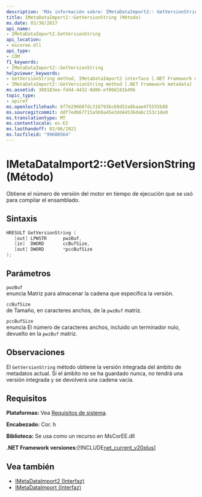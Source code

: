 ```yaml
---
description: 'Más información sobre: IMetaDataImport2:: GetVersionString ((método)'
title: IMetaDataImport2::GetVersionString (Método)
ms.date: 03/30/2017
api_name:
- IMetaDataImport2.GetVersionString
api_location:
- mscoree.dll
api_type:
- COM
f1_keywords:
- IMetaDataImport2::GetVersionString
helpviewer_keywords:
- GetVersionString method, IMetaDataImport2 interface [.NET Framework metadata]
- IMetaDataImport2::GetVersionString method [.NET Framework metadata]
ms.assetid: 308183ee-fd44-4432-9d86-ef00d181b49b
topic_type:
- apiref
ms.openlocfilehash: 6f7e296607dc3167936c69d52a8baae4f5555b88
ms.sourcegitcommit: ddf7edb67715a5b9a45e3dd44536dabc153c1de0
ms.translationtype: MT
ms.contentlocale: es-ES
ms.lasthandoff: 02/06/2021
ms.locfileid: "99688564"
---
```

# <a name="imetadataimport2getversionstring-method"></a>IMetaDataImport2::GetVersionString (Método)

Obtiene el número de versión del motor en tiempo de ejecución que se usó para compilar el ensamblado.  
  
## <a name="syntax"></a>Sintaxis  
  
```cpp  
HRESULT GetVersionString (  
   [out] LPWSTR      pwzBuf,  
   [in]  DWORD       ccBufSize,  
   [out] DWORD       *pccBufSize  
);  
```  
  
## <a name="parameters"></a>Parámetros  

 `pwzBuf`  
 enuncia Matriz para almacenar la cadena que especifica la versión.  
  
 `ccBufSize`  
 de Tamaño, en caracteres anchos, de la `pwzBuf` matriz.  
  
 `pccBufSize`  
 enuncia El número de caracteres anchos, incluido un terminador nulo, devuelto en la `pwzBuf` matriz.  
  
## <a name="remarks"></a>Observaciones  

 El `GetVersionString` método obtiene la versión integrada del ámbito de metadatos actual. Si el ámbito no se ha guardado nunca, no tendrá una versión integrada y se devolverá una cadena vacía.  
  
## <a name="requirements"></a>Requisitos  

 **Plataformas:** Vea [Requisitos de sistema](../../get-started/system-requirements.md).  
  
 **Encabezado:** Cor. h  
  
 **Biblioteca:** Se usa como un recurso en MsCorEE.dll  
  
 **.NET Framework versiones:**[!INCLUDE[net_current_v20plus](../../../../includes/net-current-v20plus-md.md)]  
  
## <a name="see-also"></a>Vea también

- [IMetaDataImport2 (Interfaz)](imetadataimport2-interface.md)
- [IMetaDataImport (Interfaz)](imetadataimport-interface.md)
